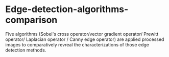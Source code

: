 # Edge-detection-algorithms-comparison
Five algorithms (Sobel's cross operator/vector gradient operator/ Prewitt operator/ Laplacian operator / Canny edge operator) are applied processed images to comparatively revreal the characterizations of those edge detection methods.
